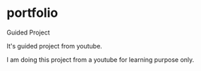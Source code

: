 # portfolio
Guided Project

It's guided project from youtube.

I am doing this project from a youtube for learning purpose only.